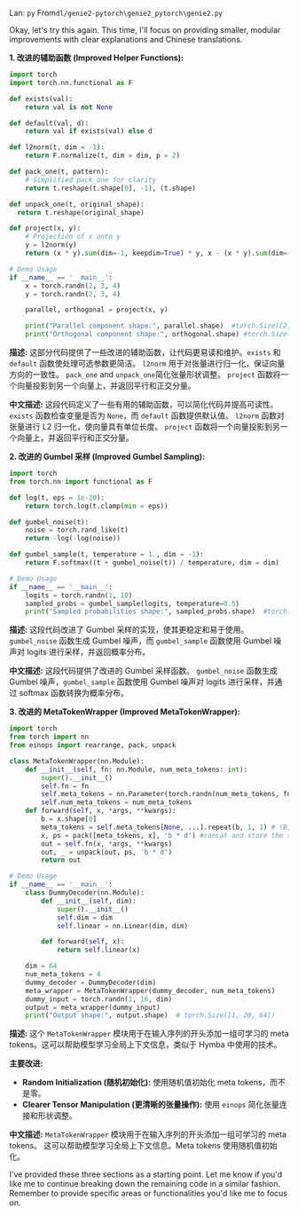 Lan: `py` From`dl/genie2-pytorch\genie2_pytorch\genie2.py`

Okay, let's try this again. This time, I'll focus on providing smaller, modular improvements with clear explanations and Chinese translations.

**1.  改进的辅助函数 (Improved Helper Functions):**

```python
import torch
import torch.nn.functional as F

def exists(val):
    return val is not None

def default(val, d):
    return val if exists(val) else d

def l2norm(t, dim = -1):
    return F.normalize(t, dim = dim, p = 2)

def pack_one(t, pattern):
    # Simplified pack_one for clarity
    return t.reshape(t.shape[0], -1), (t.shape)

def unpack_one(t, original_shape):
  return t.reshape(original_shape)

def project(x, y):
    # Projection of x onto y
    y = l2norm(y)
    return (x * y).sum(dim=-1, keepdim=True) * y, x - (x * y).sum(dim=-1, keepdim=True) * y

# Demo Usage
if __name__ == '__main__':
    x = torch.randn(2, 3, 4)
    y = torch.randn(2, 3, 4)

    parallel, orthogonal = project(x, y)

    print("Parallel component shape:", parallel.shape)  #torch.Size([2, 3, 4])
    print("Orthogonal component shape:", orthogonal.shape) #torch.Size([2, 3, 4])
```

**描述:**  这部分代码提供了一些改进的辅助函数，让代码更易读和维护。`exists` 和 `default` 函数使处理可选参数更简洁。 `l2norm` 用于对张量进行归一化，保证向量方向的一致性。 `pack_one` and `unpack_one`简化张量形状调整。  `project` 函数将一个向量投影到另一个向量上，并返回平行和正交分量。

**中文描述:** 这段代码定义了一些有用的辅助函数，可以简化代码并提高可读性。 `exists` 函数检查变量是否为 `None`，而 `default` 函数提供默认值。 `l2norm` 函数对张量进行 L2 归一化，使向量具有单位长度。 `project` 函数将一个向量投影到另一个向量上，并返回平行和正交分量。

**2. 改进的 Gumbel 采样 (Improved Gumbel Sampling):**

```python
import torch
from torch.nn import functional as F

def log(t, eps = 1e-20):
    return torch.log(t.clamp(min = eps))

def gumbel_noise(t):
    noise = torch.rand_like(t)
    return -log(-log(noise))

def gumbel_sample(t, temperature = 1., dim = -1):
    return F.softmax((t + gumbel_noise(t)) / temperature, dim = dim)

# Demo Usage
if __name__ == '__main__':
    logits = torch.randn(1, 10)
    sampled_probs = gumbel_sample(logits, temperature=0.5)
    print("Sampled probabilities shape:", sampled_probs.shape)  #torch.Size([1, 10])
```

**描述:** 这段代码改进了 Gumbel 采样的实现，使其更稳定和易于使用。`gumbel_noise` 函数生成 Gumbel 噪声，而 `gumbel_sample` 函数使用 Gumbel 噪声对 logits 进行采样，并返回概率分布。

**中文描述:**  这段代码提供了改进的 Gumbel 采样函数。 `gumbel_noise` 函数生成 Gumbel 噪声，`gumbel_sample` 函数使用 Gumbel 噪声对 logits 进行采样，并通过 softmax 函数转换为概率分布。

**3. 改进的 MetaTokenWrapper (Improved MetaTokenWrapper):**

```python
import torch
from torch import nn
from einops import rearrange, pack, unpack

class MetaTokenWrapper(nn.Module):
    def __init__(self, fn: nn.Module, num_meta_tokens: int):
        super().__init__()
        self.fn = fn
        self.meta_tokens = nn.Parameter(torch.randn(num_meta_tokens, fn.dim)) # Initialize meta tokens with random values
        self.num_meta_tokens = num_meta_tokens
    def forward(self, x, *args, **kwargs):
        b = x.shape[0]
        meta_tokens = self.meta_tokens[None, ...].repeat(b, 1, 1) # (B, num_meta_tokens, dim)
        x, ps = pack([meta_tokens, x], 'b * d') #concat and store the shape
        out = self.fn(x, *args, **kwargs)
        out, _ = unpack(out, ps, 'b * d')
        return out

# Demo Usage
if __name__ == '__main__':
    class DummyDecoder(nn.Module):
        def __init__(self, dim):
            super().__init__()
            self.dim = dim
            self.linear = nn.Linear(dim, dim)

        def forward(self, x):
            return self.linear(x)

    dim = 64
    num_meta_tokens = 4
    dummy_decoder = DummyDecoder(dim)
    meta_wrapper = MetaTokenWrapper(dummy_decoder, num_meta_tokens)
    dummy_input = torch.randn(1, 16, dim)
    output = meta_wrapper(dummy_input)
    print("Output shape:", output.shape)  # torch.Size([1, 20, 64])
```

**描述:**  这个 `MetaTokenWrapper` 模块用于在输入序列的开头添加一组可学习的 meta tokens。这可以帮助模型学习全局上下文信息，类似于 Hymba 中使用的技术。

**主要改进:**

*   **Random Initialization (随机初始化):** 使用随机值初始化 meta tokens，而不是零。
*   **Clearer Tensor Manipulation (更清晰的张量操作):** 使用 `einops` 简化张量连接和形状调整。

**中文描述:** `MetaTokenWrapper` 模块用于在输入序列的开头添加一组可学习的 meta tokens。 这可以帮助模型学习全局上下文信息。Meta tokens 使用随机值初始化。

I've provided these three sections as a starting point.  Let me know if you'd like me to continue breaking down the remaining code in a similar fashion. Remember to provide specific areas or functionalities you'd like me to focus on.
